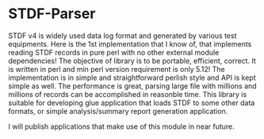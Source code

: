 # STDF-Parser

STDF v4 is widely used data log format and generated by various test equipments.
Here is the 1st implementation that I know of, that implements reading STDF records in pure perl with no other external module dependencies!
The objective of library is to be portable, efficient, correct. It is written in perl and min perl version requirement is only 5.12!
The implementation is in simple and straightforward perlish style and API is kept simple as well.
The performance is great, parsing large file with millions and millions of records can be accomplished in reasonble time.
This library is suitable for developing glue application that loads STDF to some other data formats, or simple analysis/summary report generation application.

I will publish applications that make use of this module in near future.

